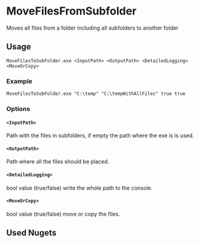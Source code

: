 # MoveFilesFromSubfolder
Moves all files from a folder including all subfolders to another folder

## Usage
```
MoveFilesToSubFolder.exe <InputPath> <OutputPath> <DetailedLogging> <MoveOrCopy>
```
### Example
```
MoveFilesToSubFolder.exe "C:\temp" "C:\tempWithAllFiles" true true
```

### Options

#### ```<InputPath>```
Path with the files in subfolders, if empty the path where the exe is is used.

#### ```<OutputPath> ```
Path where all the files should be placed.

#### ```<DetailedLogging> ```
bool value (true/false) 
write the whole path to the console.

#### ```<MoveOrCopy>```
bool value (true/false) 
move or copy the files.

## Used Nugets
